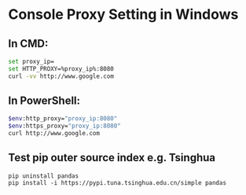 # Console Proxy Setting in Windows

## In CMD:
```bash
set proxy_ip=
set HTTP_PROXY=%proxy_ip%:8080
curl -vv http://www.google.com
```

## In PowerShell:
```bash
$env:http_proxy="proxy_ip:8080"
$env:https_proxy="proxy_ip:8080"
curl http://www.google.com
```

## Test pip outer source index e.g. Tsinghua
```
pip uninstall pandas
pip install -i https://pypi.tuna.tsinghua.edu.cn/simple pandas
```
